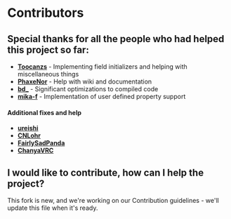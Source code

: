 # Contributors

## Special thanks for all the people who had helped this project so far:

* [**Toocanzs**](https://github.com/Toocanzs) - Implementing field initializers and helping with miscellaneous things
* [**PhaxeNor**](https://github.com/PhaxeNor) - Help with wiki and documentation
* [**bd_**](https://github.com/bdunderscore) - Significant optimizations to compiled code
* [**mika-f**](https://github.com/mika-f/) - Implementation of user defined property support
#### Additional fixes and help
* [**ureishi**](https://github.com/ureishi)
* [**CNLohr**](https://github.com/cnlohr)
* [**FairlySadPanda**](https://github.com/FairlySadPanda)
* [**ChanyaVRC**](https://github.com/ChanyaVRC)

## I would like to contribute, how can I help the project?

This fork is new, and we're working on our Contribution guidelines - we'll update this file when it's ready.
